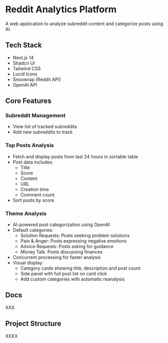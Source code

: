 # Reddit Analytics Platform

A web application to analyze subreddit content and categorize posts using AI.

## Tech Stack

- Next.js 14
- Shadcn UI
- Tailwind CSS
- Lucid Icons
- Snoowrap (Reddit API)
- OpenAI API

## Core Features

### Subreddit Management

- View list of tracked subreddits
- Add new subreddits to track

### Top Posts Analysis

- Fetch and display posts from last 24 hours in sortable table
- Post data includes:
  - Title
  - Score
  - Content
  - URL
  - Creation time
  - Comment count
- Sort posts by score

### Theme Analysis

- AI-powered post categorization using OpenAI
- Default categories:
  - Solution Requests: Posts seeking problem solutions
  - Pain & Anger: Posts expressing negative emotions
  - Advice Requests: Posts asking for guidance
  - Money Talk: Posts discussing finances
- Concurrent processing for faster analysis
- Visual display:
  - Category cards showing title, description and post count
  - Side panel with full post list on card click
  - Add custom categories with automatic reanalysis

## Docs

XXX

## Project Structure

XXXX
